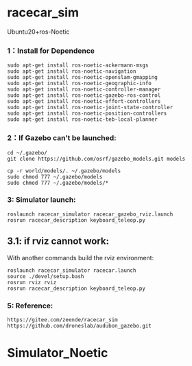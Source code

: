 # racecar_sim
Ubuntu20+ros-Noetic  

### 1：Install for Dependence

```shell
sudo apt-get install ros-noetic-ackermann-msgs
sudo apt-get install ros-noetic-navigation
sudo apt-get install ros-noetic-openslam-gmapping
sudo apt-get install ros-noetic-geographic-info
sudo apt-get install ros-noetic-controller-manager
sudo apt-get install ros-noetic-gazebo-ros-control
sudo apt-get install ros-noetic-effort-controllers
sudo apt-get install ros-noetic-joint-state-controller 
sudo apt-get install ros-noetic-position-controllers  
sudo apt-get install ros-noetic-teb-local-planner
```

### 2：If Gazebo can't be launched:

```shell
cd ~/.gazebo/
git clone https://github.com/osrf/gazebo_models.git models

cp -r world/models/. ~/.gazebo/models
sudo chmod 777 ~/.gazebo/models
sudo chmod 777 ~/.gazebo/models/*
```
### 3: Simulator launch:

```shell
roslaunch racecar_simulator racecar_gazebo_rviz.launch
rosrun racecar_description keyboard_teleop.py
```
## 3.1: if rviz cannot work:
With another commands build the rviz environment:
```shell
roslaunch racecar_simulator racecar.launch
source ./devel/setup.bash
rosrun rviz rviz
rosrun racecar_description keyboard_teleop.py
```
### 5: Reference:
	https://gitee.com/zeende/racecar_sim
	https://github.com/droneslab/audubon_gazebo.git

# Simulator_Noetic
